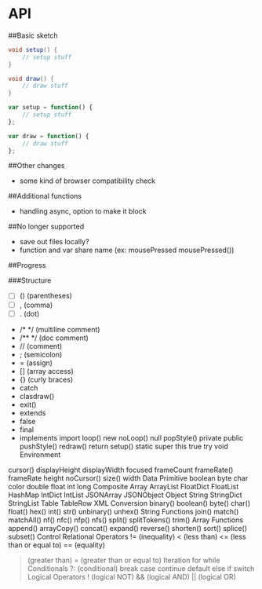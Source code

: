 API
===


##Basic sketch

```java
void setup() {
	// setup stuff
}

void draw() {
	// draw stuff
}
```


```javascript
var setup = function() {
	// setup stuff
};

var draw = function() {
	// draw stuff
};
```


##Other changes
+ some kind of browser compatibility check


##Additional functions
+ handling async, option to make it block


##No longer supported
+ save out files locally?
+ function and var share name (ex: mousePressed mousePressed())



##Progress

###Structure

- [ ] () (parentheses)
- [ ] , (comma)
- [ ] . (dot)
+ /* */ (multiline comment)
+ /** */ (doc comment)
+ // (comment)
+ ; (semicolon)
+ = (assign)
+ [] (array access)
+ {} (curly braces)
+ catch
+ clasdraw()
+ exit()
+ extends
+ false
+ final
+ implements
import
loop()
new
noLoop()
null
popStyle()
private
public
pushStyle()
redraw()
return
setup()
static
super
this
true
try
void
Environment 

cursor()
displayHeight
displayWidth
focused
frameCount
frameRate()
frameRate
height
noCursor()
size()
width
Data
Primitive
boolean
byte
char
color
double
float
int
long
Composite
Array
ArrayList
FloatDict
FloatList
HashMap
IntDict
IntList
JSONArray
JSONObject
Object
String
StringDict
StringList
Table
TableRow
XML
Conversion
binary()
boolean()
byte()
char()
float()
hex()
int()
str()
unbinary()
unhex()
String Functions
join()
match()
matchAll()
nf()
nfc()
nfp()
nfs()
split()
splitTokens()
trim()
Array Functions
append()
arrayCopy()
concat()
expand()
reverse()
shorten()
sort()
splice()
subset()
Control
Relational Operators
!= (inequality)
< (less than)
<= (less than or equal to)
== (equality)
> (greater than)
>= (greater than or equal to)
Iteration
for
while
Conditionals
?: (conditional)
break
case
continue
default
else
if
switch
Logical Operators
! (logical NOT)
&& (logical AND)
|| (logical OR)